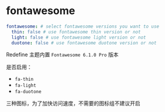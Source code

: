 # fontawesome

```yaml
fontawesome: # select fontawesome versions you want to use
  thin: false # use fontawesome thin version or not
  light: false # use fontawesome light version or not
  duotone: false # use fontawesome duotone version or not
```

Redefine 主题内置 `Fontawesome 6.1.0 Pro` 版本

是否启用：

- `fa-thin`
- `fa-light`
- `fa-duotone`

三种图标，为了加快访问速度，不需要的图标组不建议开启